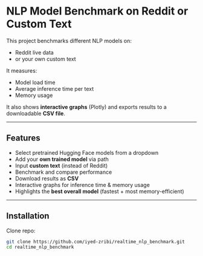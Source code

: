#  NLP Model Benchmark on Reddit or Custom Text

This project benchmarks different NLP models on:
- Reddit live data
- or your own custom text

It measures:
- Model load time
- Average inference time per text
- Memory usage

It also shows **interactive graphs** (Plotly) and exports results to a downloadable **CSV file**.

---

## Features
- Select pretrained Hugging Face models from a dropdown
- Add your **own trained model** via path
- Input **custom text** (instead of Reddit)
- Benchmark and compare performance
- Download results as **CSV**
- Interactive graphs for inference time & memory usage
- Highlights the **best overall model** (fastest + most memory-efficient)

---

## Installation

Clone repo:
```bash
git clone https://github.com/iyed-zribi/realtime_nlp_benchmark.git
cd realtime_nlp_benchmark
